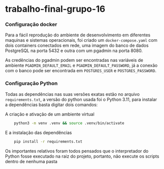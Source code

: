 # trabalho-final-grupo-16

### Configuração docker
Para a fácil reprodução do ambiente de desenvolvimento em diferentes maquinas e
sistemas operacionais, foi criado um `docker-compose.yaml` com dois containers conectados
em rede, uma imagem do banco de dados PostgreSQL na porta 5432 e outra com um pgadmin na porta 8080.

As credências do pgadmin podem ser encontradas nas variáveis de ambiente 
`PGADMIN_DEFAULT_EMAIL` e `PGADMIN_DEFAULT_PASSWORD`, já a conexão com 
o banco pode ser encontrada em `POSTGRES_USER` e `POSTGRES_PASSWORD`. 


### Configuração Python

Todas as dependências nas suas versões exatas estão no arquivo `requirements.txt`,
a versão do python usada foi o Python 3.11, para instalar a dependências basta digitar dois comandos:

A criação e ativação de um ambiente virtual

```bash
    python3 -m venv .venv && source .venv/bin/activate
```

E a instalação das dependências

```bash
    pip install -r requirements.txt
```

Os importantes relativos foram todos pensados que o interpretador do Python fosse executado na raiz do projeto, portanto, não execute os scripts dentro de nenhuma pasta
